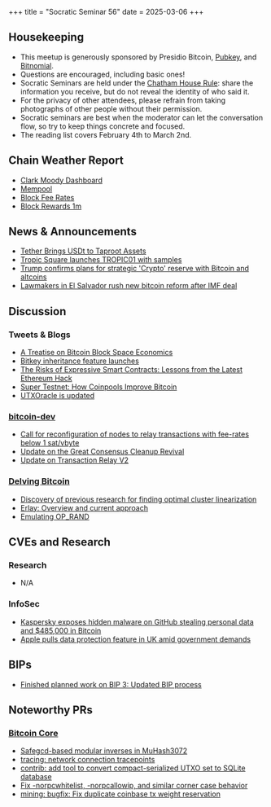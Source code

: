 +++
title = "Socratic Seminar 56"
date = 2025-03-06
+++

Housekeeping
------------

- This meetup is generously sponsored by Presidio Bitcoin, [Pubkey](https://bitrefill.com/), and [Bitnomial](https://bitnomial.com).
- Questions are encouraged, including basic ones!
- Socratic Seminars are held under the [Chatham House Rule](https://www.chathamhouse.org/about-us/chatham-house-rule): share the information you receive, but do not reveal the identity of who said it.
- For the privacy of other attendees, please refrain from taking photographs of other people without their permission.
- Socratic seminars are best when the moderator can let the conversation flow, so try to keep things concrete and focused.
- The reading list covers February 4th to March 2nd.

Chain Weather Report
--------------------

- [Clark Moody Dashboard](https://dashboard.clarkmoody.com/)
- [Mempool](https://mempool.space/graphs/mempool#1m)
- [Block Fee Rates](https://mempool.space/graphs/mining/block-fee-rates#1m)
- [Block Rewards 1m](https://mempool.space/graphs/mining/block-rewards#1m)

News & Announcements
--------------------

- [Tether Brings USDt to Taproot Assets](https://tether.io/news/tether-brings-usdt-to-bitcoins-lightning-network-ushering-in-a-new-era-of-unstoppable-technology/)
- [Tropic Square launches TROPIC01 with samples](https://www.tropicsquare.com/tropic01)
- [Trump confirms plans for strategic 'Crypto' reserve with Bitcoin and altcoins](https://truthsocial.com/@realDonaldTrump/posts/114093946326587357)
- [Lawmakers in El Salvador rush new bitcoin reform after IMF deal](https://www.reuters.com/world/americas/lawmakers-el-salvador-rush-new-bitcoin-reform-after-imf-deal-2025-01-30/)

Discussion
----------

### Tweets & Blogs

- [A Treatise on Bitcoin Block Space Economics](https://blog.lopp.net/treatise-bitcoin-block-space-economics/)
- [Bitkey inheritance feature launches](https://bitkey.build/inheritance-is-live-heres-how-it-works/)
- [The Risks of Expressive Smart Contracts: Lessons from the Latest Ethereum Hack](https://blog.blockstream.com/the-risks-of-expressive-smart-contracts-lessons-from-the-latest-ethereum-hack/)
- [Super Testnet: How Coinpools Improve Bitcoin](https://njump.me/naddr1qvzqqqr4gupzqgvra9r4sjqapufyl0vnc4kv4fz70e29em4c655y37vz206f0wt4qq2kxm2gwajrxe3n2fshwn6lvs6xgmnvxykh5g60zzr)
- [UTXOracle is updated](https://x.com/SteveSimple/status/1889325264808677668)

### [bitcoin-dev](https://groups.google.com/g/bitcoindev)

- [Call for reconfiguration of nodes to relay transactions with fee-rates below 1 sat/vbyte](https://groups.google.com/g/bitcoindev/c/3CRqKviJY_M)
- [Update on the Great Consensus Cleanup Revival](https://groups.google.com/g/bitcoindev/c/rf3QOlzg230)
- [Update on Transaction Relay V2](https://groups.google.com/g/bitcoindev/c/PkNlRu1ylX4)

### [Delving Bitcoin](https://delvingbitcoin.org/)

- [Discovery of previous research for finding optimal cluster linearization](https://delvingbitcoin.org/t/how-to-linearize-your-cluster/303/9)
- [Erlay: Overview and current approach](https://delvingbitcoin.org/t/erlay-overview-and-current-approach/1415)
- [Emulating OP_RAND](https://delvingbitcoin.org/t/emulating-op-rand/1409)

CVEs and Research
-----------------

### Research

- N/A

### InfoSec

- [Kaspersky exposes hidden malware on GitHub stealing personal data and $485,000 in Bitcoin](https://www.kaspersky.com/about/press-releases/kaspersky-exposes-hidden-malware-on-github-stealing-personal-data-and-485000-in-bitcoin)
- [Apple pulls data protection feature in UK amid government demands](https://www.reuters.com/technology/apple-removing-end-to-end-cloud-encryption-feature-uk-bloomberg-news-reports-2025-02-21/)

BIPs
----

- [Finished planned work on BIP 3: Updated BIP process](https://github.com/bitcoin/bips/pull/1712)

Noteworthy PRs
--------------

### [Bitcoin Core](https://github.com/bitcoin/bitcoin)

- [Safegcd-based modular inverses in MuHash3072](https://github.com/bitcoin/bitcoin/pull/21590)
- [tracing: network connection tracepoints](https://github.com/bitcoin/bitcoin/pull/25832)
- [contrib: add tool to convert compact-serialized UTXO set to SQLite database](https://github.com/bitcoin/bitcoin/pull/27432)
- [Fix -norpcwhitelist, -norpcallowip, and similar corner case behavior](https://github.com/bitcoin/bitcoin/pull/30529)
- [mining: bugfix: Fix duplicate coinbase tx weight reservation](https://github.com/bitcoin/bitcoin/pull/31384)
